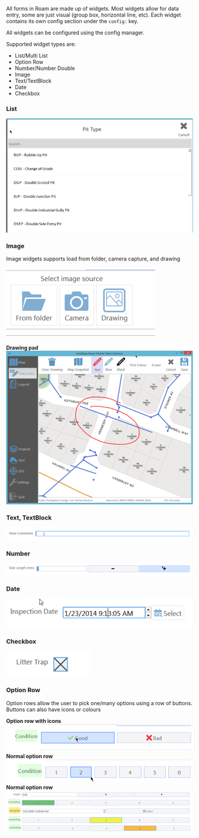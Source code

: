All forms in Roam are made up of widgets. Most widgets allow for data entry, some are just visual (group box, horizontal line, etc).   Each widget contains its own config section under the `config:` key. 

All widgets can be configured using the config manager. 

Supported widget types are:

 - List/Multi List
 - Option Row
 - Number/Number Double
 - Image
 - Text/TextBlock
 - Date
 - Checkbox

### List
![list](../images/list.png)

### Image
Image widgets supports load from folder, camera capture, and drawing

![image](../images/photo.png)

**Drawing pad** 
![image](../images/drawingpad.png)

### Text, TextBlock
![date](../images/textwidget.png)

### Number
![number](../images/stepper.png)

### Date
![date](../images/date.png)

### Checkbox
![date](../images/checkbox.png)

### Option Row
Option rows allow the user to pick one/many options using a row of buttons. Buttons can also have icons or colours

**Option row with icons**
![optionrow](../images/optionrow.png)
**Normal option row**
![optionrow](../images/optionrow2.png)
**Normal option row**
![optionrow](../images/optionrow3.png)

